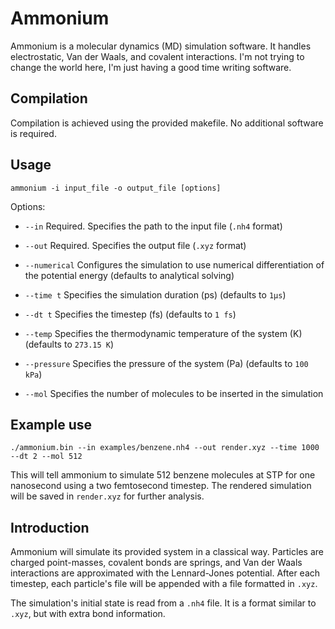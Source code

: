 # Ammonium

Ammonium is a molecular dynamics (MD) simulation software. It handles electrostatic, Van der Waals, and covalent interactions. I'm not trying to change the world here, I'm just having a good time writing software.

## Compilation

Compilation is achieved using the provided makefile. No additional software is required.

## Usage

`ammonium -i input_file -o output_file [options]`

Options:

- `--in` Required. Specifies the path to the input file (`.nh4` format)

- `--out` Required. Specifies the output file (`.xyz` format)

- `--numerical` Configures the simulation to use numerical differentiation of the potential energy (defaults to analytical solving)

- `--time t` Specifies the simulation duration (ps) (defaults to `1µs`)

- `--dt t` Specifies the timestep (fs) (defaults to `1 fs`)

- `--temp` Specifies the thermodynamic temperature of the system (K) (defaults to `273.15 K`)

- `--pressure` Specifies the pressure of the system (Pa) (defaults to `100 kPa`)

- `--mol` Specifies the number of molecules to be inserted in the simulation

## Example use

`./ammonium.bin --in examples/benzene.nh4 --out render.xyz --time 1000 --dt 2 --mol 512`

This will tell ammonium to simulate 512 benzene molecules at STP for one nanosecond using a two femtosecond timestep. The rendered simulation will be saved in `render.xyz` for further analysis.

## Introduction

Ammonium will simulate its provided system in a classical way. Particles are charged point-masses, covalent bonds are springs, and Van der Waals interactions are approximated with the Lennard-Jones potential. After each timestep, each particle's file will be appended with a file formatted in `.xyz`.

The simulation's initial state is read from a `.nh4` file. It is a format similar to `.xyz`, but with extra bond information.
